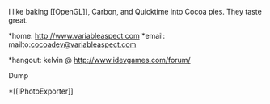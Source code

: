 

I like baking [[OpenGL]], Carbon, and Quicktime into Cocoa pies. They taste great.


*home: http://www.variableaspect.com
*email: mailto:cocoadev@variableaspect.com

*hangout: kelvin @ http://www.idevgames.com/forum/


Dump

*[[IPhotoExporter]]